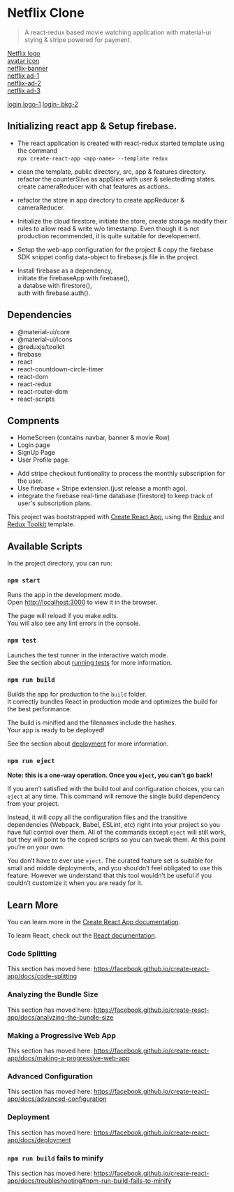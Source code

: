 # Netflix Clone

> A react-redux based movie watching application with material-ui stying & stripe powered for payment.

[Netflix logo](https://assets.stickpng.com/images/580b57fcd9996e24bc43c529.png)<br />
[avatar icon](https://st2.depositphotos.com/1006318/5909/v/950/depositphotos_59095529-stock-illustration-profile-icon-male-avatar.jpg)<br />
[netflix-banner](https://torranceca.files.wordpress.com/2019/10/netflix.jpg)<br />
[netflix ad-1](https://assets.nflxext.com/ffe/siteui/acquisition/ourStory/fuji/desktop/mobile-0819.jpg)<br />
[netflix-ad-2](https://assets.nflxext.com/ffe/siteui/acquisition/ourStory/fuji/desktop/device-pile-in.png)<br />
[netflix ad-3](https://assets.nflxext.com/ffe/siteui/acquisition/ourStory/fuji/desktop/tv.png)<br />

[login logo-1](https://assets.stickpng.com/images/580b57fcd9996e24bc43c529.png)
[login- bkg-2](https://assets.nflxext.com/ffe/siteui/vlv3/538717c0-f271-40e9-a99e-b07f9c521322/f9b1cff8-a8f6-4cdf-9e2c-dd2db524f710/DE-en-20210201-popsignuptwoweeks-perspective_alpha_website_medium.jpg)

## Initializing react app & Setup firebase.

- The react application is created with react-redux started template using the command<br /> `npx create-react-app <app-name> --template redux`

* clean the template, public directory, src, app & features directory. refactor the counterSlive as appSlice with user & selectedImg states. create cameraReducer with chat features as actions..
* refactor the store in app directory to create appReducer & cameraReducer.

* Initialize the cloud firestore, initiate the store, create storage modify their rules to allow read & write w/o timestamp. Even though it is not production recommended, it is quite suitable for developement.
* Setup the web-app configuration for the project & copy the firebase SDK snippet config data-object to firebase.js file in the project.<br />
* Install firebase as a dependency,<br /> initiate the firebaseApp with firebase(),<br /> a databse with firestore(),<br /> auth with firebase.auth().

## Dependencies

- @material-ui/core
- @material-ui/icons
- @reduxjs/toolkit
- firebase
- react
- react-countdown-circle-timer
- react-dom
- react-redux
- react-router-dom
- react-scripts

## Compnents

- HomeScreen (contains navbar, banner & movie Row)
- Login page
- SignUp Page
- User Profile page.

* Add stripe checkout funtionality to process the monthly subscription for the user.
* Use firebase + Stripe extension.(just release a month ago).
* integrate the firebase real-time database (firestore) to keep track of user's subscription plans.

This project was bootstrapped with [Create React App](https://github.com/facebook/create-react-app), using the [Redux](https://redux.js.org/) and [Redux Toolkit](https://redux-toolkit.js.org/) template.

## Available Scripts

In the project directory, you can run:

### `npm start`

Runs the app in the development mode.<br />
Open [http://localhost:3000](http://localhost:3000) to view it in the browser.

The page will reload if you make edits.<br />
You will also see any lint errors in the console.

### `npm test`

Launches the test runner in the interactive watch mode.<br />
See the section about [running tests](https://facebook.github.io/create-react-app/docs/running-tests) for more information.

### `npm run build`

Builds the app for production to the `build` folder.<br />
It correctly bundles React in production mode and optimizes the build for the best performance.

The build is minified and the filenames include the hashes.<br />
Your app is ready to be deployed!

See the section about [deployment](https://facebook.github.io/create-react-app/docs/deployment) for more information.

### `npm run eject`

**Note: this is a one-way operation. Once you `eject`, you can’t go back!**

If you aren’t satisfied with the build tool and configuration choices, you can `eject` at any time. This command will remove the single build dependency from your project.

Instead, it will copy all the configuration files and the transitive dependencies (Webpack, Babel, ESLint, etc) right into your project so you have full control over them. All of the commands except `eject` will still work, but they will point to the copied scripts so you can tweak them. At this point you’re on your own.

You don’t have to ever use `eject`. The curated feature set is suitable for small and middle deployments, and you shouldn’t feel obligated to use this feature. However we understand that this tool wouldn’t be useful if you couldn’t customize it when you are ready for it.

## Learn More

You can learn more in the [Create React App documentation](https://facebook.github.io/create-react-app/docs/getting-started).

To learn React, check out the [React documentation](https://reactjs.org/).

### Code Splitting

This section has moved here: https://facebook.github.io/create-react-app/docs/code-splitting

### Analyzing the Bundle Size

This section has moved here: https://facebook.github.io/create-react-app/docs/analyzing-the-bundle-size

### Making a Progressive Web App

This section has moved here: https://facebook.github.io/create-react-app/docs/making-a-progressive-web-app

### Advanced Configuration

This section has moved here: https://facebook.github.io/create-react-app/docs/advanced-configuration

### Deployment

This section has moved here: https://facebook.github.io/create-react-app/docs/deployment

### `npm run build` fails to minify

This section has moved here: https://facebook.github.io/create-react-app/docs/troubleshooting#npm-run-build-fails-to-minify

